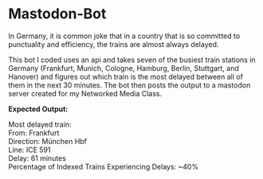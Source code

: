 # Mastodon-Bot

In Germany, it is common joke that in a country that is so committed to punctuality and efficiency, the trains are almost always delayed. 

This bot I coded uses an api and takes seven of the busiest train stations in Germany (Frankfurt, Munich, Cologne, Hamburg, Berlin, Stuttgart, and Hanover) and figures out which train is the most delayed between all of them in the next 30 minutes. The bot then posts the output to a mastodon server created for my Networked Media Class.

**Expected Output:**

Most delayed train:   
From: Frankfurt  
Direction: München Hbf    
Line: ICE 591     
Delay: 61 minutes      
Percentage of Indexed Trains Experiencing Delays: ~40%      

